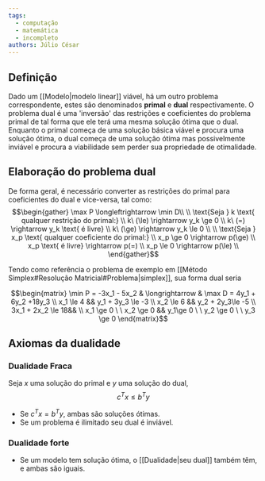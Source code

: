```yaml
---
tags:
  - computação
  - matemática
  - incompleto
authors: Júlio César
---
```

## Definição

Dado um [[Modelo|modelo linear]] viável, há um outro problema correspondente, estes são denominados **primal** e **dual** respectivamente. O problema dual é uma 'inversão' das restrições e coeficientes do problema primal de tal forma que ele terá uma mesma solução ótima que o dual. Enquanto o primal começa de uma solução básica viável e procura uma solução ótima, o dual começa de uma solução ótima mas possivelmente inviável e procura a viabilidade sem perder sua propriedade de otimalidade.
## Elaboração do problema dual

De forma geral, é necessário converter as restrições do primal para coeficientes do dual e vice-versa, tal como:
$$\begin{gather} 
\max P \longleftrightarrow \min D\\ \\
\text{Seja } k \text{ qualquer restrição do primal:} \\
k\ (\le) \rightarrow y_k \ge 0 \\
k\ (=) \rightarrow y_k \text{ é livre} \\
k\ (\ge) \rightarrow y_k \le 0 \\
\\
\text{Seja } x_p \text{ qualquer coeficiente do primal:} \\
x_p \ge 0 \rightarrow p(\ge) \\
x_p \text{ é livre} \rightarrow p(=) \\
x_p \le 0 \rightarrow p(\le) \\
\end{gather}$$

Tendo como referência o problema de exemplo em [[Método Simplex#Resolução Matricial#Problema|simplex]], sua forma dual seria

$$\begin{matrix}
\min P = -3x_1 - 5x_2 & \longrightarrow & \max D = 4y_1 + 6y_2 +18y_3 \\
x_1 \le 4 && y_1 + 3y_3 \le -3 \\
x_2 \le 6 && y_2 + 2y_3\le -5 \\
3x_1 + 2x_2 \le 18&& \\
x_1 \ge 0 \ \ x_2 \ge 0 && y_1\ge 0 \ \ y_2 \ge 0 \ \ y_3 \ge 0
\end{matrix}$$

## Axiomas da dualidade

### Dualidade Fraca
Seja $x$ uma solução do primal e $y$ uma solução do dual, $$c^Tx \le b^Ty$$
- Se $c^Tx = b^Ty$, ambas são soluções ótimas.
- Se um problema é ilimitado seu dual é inviável.

### Dualidade forte
- Se um modelo tem solução ótima, o [[Dualidade|seu dual]] também têm, e ambas são iguais.

